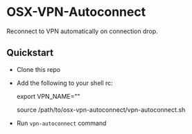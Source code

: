 OSX-VPN-Autoconnect
===================

Reconnect to VPN automatically on connection drop.

Quickstart
----------

- Clone this repo
- Add the following to your shell rc:

    export VPN_NAME="<your vpn service name>"

    source /path/to/osx-vpn-autoconnect/vpn-autoconnect.sh

- Run `vpn-autoconnect` command
